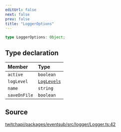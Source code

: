```yaml
---
editUrl: false
next: false
prev: false
title: "LoggerOptions"
---
```


```ts
type LoggerOptions: Object;
```

## Type declaration

| Member | Type |
| :------ | :------ |
| `active` | `boolean` |
| `logLevel` | [`LogLevels`](/api/eventsub/enumerations/loglevels/) |
| `name` | `string` |
| `saveOnFile` | `boolean` |

## Source

[twitchapi/packages/eventsub/src/logger/Logger.ts:42](https://github.com/pablornc/twitchapi//blob/8695acad106a836c1f0fc4c57a113f17adce41f0/packages/eventsub/src/logger/Logger.ts#L42)
